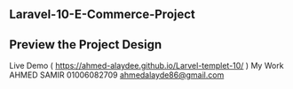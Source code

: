 ## Laravel-10-E-Commerce-Project

## Preview the Project Design

Live Demo ( https://ahmed-alaydee.github.io/Larvel-templet-10/ )
My Work AHMED SAMIR 
01006082709
ahmedalayde86@gmail.com
